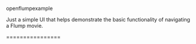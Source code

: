 openflumpexample

Just a simple UI that helps demonstrate the basic functionality of navigating a Flump movie.

================
